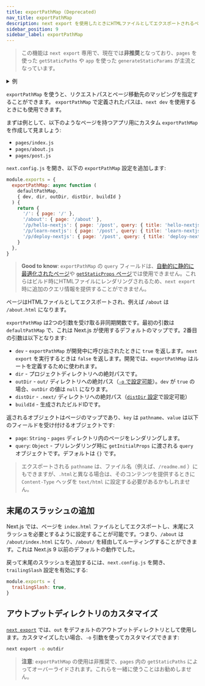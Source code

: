 ```yaml
---
title: exportPathMap (Deprecated)
nav_title: exportPathMap
description: next export を使用したときにHTMLファイルとしてエクスポートされるページをカスタマイズします。
sidebar_position: 9
sidebar_label: exportPathMap
---
```


> この機能は `next export` 専用で、現在では**非推奨**となっており、`pages` を使った `getStaticPaths` や `app` を使った `generateStaticParams` が主流となっています。

<details>
  <summary>例</summary>

- [静的エクスポート](https://github.com/vercel/next.js/tree/canary/examples/with-static-export)

</details>

`exportPathMap` を使うと、リクエストパスとページ移動先のマッピングを指定することができます。
`exportPathMap` で定義されたパスは、`next dev` を使用するときにも使用できます。

まずは例として、以下のようなページを持つアプリ用にカスタム `exportPathMap` を作成して見ましょう:

- `pages/index.js`
- `pages/about.js`
- `pages/post.js`

`next.config.js` を開き、以下の `exportPathMap` 設定を追加します:

```js title="next.config.js"
module.exports = {
  exportPathMap: async function (
    defaultPathMap,
    { dev, dir, outDir, distDir, buildId }
  ) {
    return {
      '/': { page: '/' },
      '/about': { page: '/about' },
      '/p/hello-nextjs': { page: '/post', query: { title: 'hello-nextjs' } },
      '/p/learn-nextjs': { page: '/post', query: { title: 'learn-nextjs' } },
      '/p/deploy-nextjs': { page: '/post', query: { title: 'deploy-nextjs' } },
    }
  },
}
```

> **Good to know**: `exportPathMap` の `query` フィールドは、[自動的に静的に最適化されたページ](https://nextjs.org/docs/pages/building-your-application/rendering/automatic-static-optimization)や [`getStaticProps` ページ](https://nextjs.org/docs/pages/building-your-application/data-fetching/get-static-props)では使用できません。これらはビルド時にHTMLファイルにレンダリングされるため、`next export` 時に追加のクエリ情報を提供することができません。

ページはHTMLファイルとしてエクスポートされ、例えば `/about` は `/about.html` になります。

`exportPathMap` は2つの引数を受け取る非同期関数です。最初の引数は `defaultPathMap` で、これは Next.js が使用するデフォルトのマップです。2番目の引数は以下となります:

- `dev` - `exportPathMap` が開発中に呼び出されたときに `true` を返します。`next export` を実行するときは `false` を返します。開発では、`exportPathMap` はルートを定義するために使われます。
- `dir` - プロジェクトディレクトリへの絶対パスです。
- `outDir` - `out/` ディレクトリへの絶対パス（[`-o` で設定可能](#アウトプットディレクトリのカスタマイズ)）。`dev` が `true` の場合、`outDir` の値は `null` になります。
- `distDir` - `.next/` ディレクトリへの絶対パス（[`distDir` 設定](https://nextjs.org/docs/pages/api-reference/next-config-js/distDir)で設定可能）
- `buildId` - 生成されたビルドIDです。

返されるオブジェクトはページのマップであり、`key` は `pathname`、`value` は以下のフィールドを受け付けるオブジェクトです:

- `page`: `String` - `pages` ディレクトリ内のページをレンダリングします。
- `query`: `Object` - プリレンダリング時に `getInitialProps` に渡される `query` オブジェクトです。デフォルトは `{}` です。

> エクスポートされる `pathname` は、ファイル名（例えば、`/readme.md` ）にもできますが、`.html`と異なる場合は、そのコンテンツを提供するときに `Content-Type` ヘッダを `text/html` に設定する必要があるかもしれません。

## 末尾のスラッシュの追加

Next.js では、ページを `index.html` ファイルとしてエクスポートし、末尾にスラッシュを必要とするように設定することが可能です。つまり、`/about` は `/about/index.html` になり、`/about/` を経由してルーティングすることができます。これは Next.js 9 以前のデフォルトの動作でした。

戻って末尾のスラッシュを追加するには、`next.config.js` を開き、`trailingSlash` 設定を有効にする:

```js title="next.config.js"
module.exports = {
  trailingSlash: true,
}
```

## アウトプットディレクトリのカスタマイズ

[`next export`](/docs/app-router/building-your-application/deploying/static-exports) では、`out` をデフォルトのアウトプットディレクトリとして使用します。カスタマイズしたい場合、`-o` 引数を使ってカスタマイズできます:

```bash title="Terminal"
next export -o outdir
```

> **注意**: `exportPathMap` の使用は非推奨で、`pages` 内の `getStaticPaths` によってオーバーライドされます。これらを一緒に使うことはお勧めしません。
